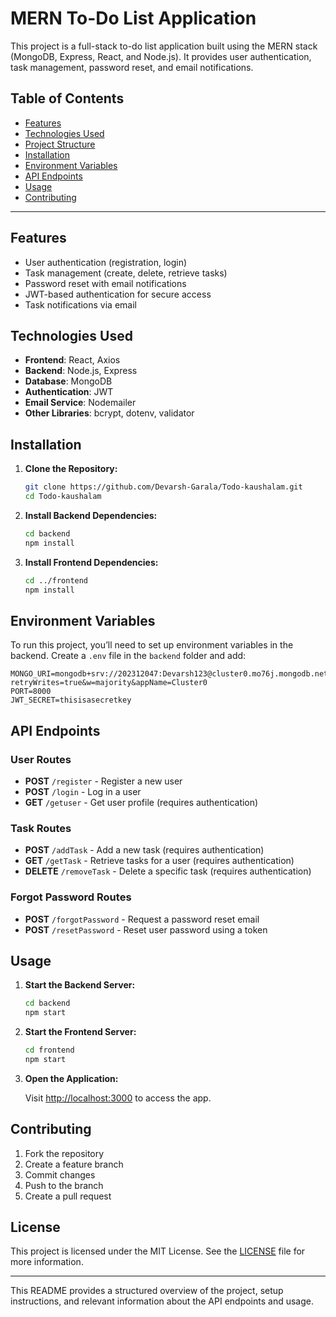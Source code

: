 # MERN To-Do List Application

This project is a full-stack to-do list application built using the MERN stack (MongoDB, Express, React, and Node.js). It provides user authentication, task management, password reset, and email notifications.

## Table of Contents

- [Features](#features)
- [Technologies Used](#technologies-used)
- [Project Structure](#project-structure)
- [Installation](#installation)
- [Environment Variables](#environment-variables)
- [API Endpoints](#api-endpoints)
- [Usage](#usage)
- [Contributing](#contributing)


---

## Features

- User authentication (registration, login)
- Task management (create, delete, retrieve tasks)
- Password reset with email notifications
- JWT-based authentication for secure access
- Task notifications via email

## Technologies Used

- **Frontend**: React, Axios
- **Backend**: Node.js, Express
- **Database**: MongoDB
- **Authentication**: JWT
- **Email Service**: Nodemailer
- **Other Libraries**: bcrypt, dotenv, validator

## Installation

1. **Clone the Repository:**

   ```bash
   git clone https://github.com/Devarsh-Garala/Todo-kaushalam.git
   cd Todo-kaushalam
   ```

2. **Install Backend Dependencies:**

   ```bash
   cd backend
   npm install
   ```

3. **Install Frontend Dependencies:**

   ```bash
   cd ../frontend
   npm install
   ```

## Environment Variables

To run this project, you’ll need to set up environment variables in the backend. Create a `.env` file in the `backend` folder and add:

```plaintext
MONGO_URI=mongodb+srv://202312047:Devarsh123@cluster0.mo76j.mongodb.net/?retryWrites=true&w=majority&appName=Cluster0
PORT=8000
JWT_SECRET=thisisasecretkey

```

## API Endpoints

### User Routes

- **POST** `/register` - Register a new user
- **POST** `/login` - Log in a user
- **GET** `/getuser` - Get user profile (requires authentication)

### Task Routes

- **POST** `/addTask` - Add a new task (requires authentication)
- **GET** `/getTask` - Retrieve tasks for a user (requires authentication)
- **DELETE** `/removeTask` - Delete a specific task (requires authentication)

### Forgot Password Routes

- **POST** `/forgotPassword` - Request a password reset email
- **POST** `/resetPassword` - Reset user password using a token

## Usage

1. **Start the Backend Server:**

   ```bash
   cd backend
   npm start
   ```

2. **Start the Frontend Server:**

   ```bash
   cd frontend
   npm start
   ```

3. **Open the Application:**

   Visit [http://localhost:3000](http://localhost:3000) to access the app.

## Contributing

1. Fork the repository
2. Create a feature branch
3. Commit changes
4. Push to the branch
5. Create a pull request

## License

This project is licensed under the MIT License. See the [LICENSE](LICENSE) file for more information.

---

This README provides a structured overview of the project, setup instructions, and relevant information about the API endpoints and usage.

